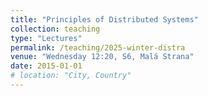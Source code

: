 ```yaml
---
title: "Principles of Distributed Systems"
collection: teaching
type: "Lectures"
permalink: /teaching/2025-winter-distra
venue: "Wednesday 12:20, S6, Malá Strana"
date: 2015-01-01
# location: "City, Country"
---
```


